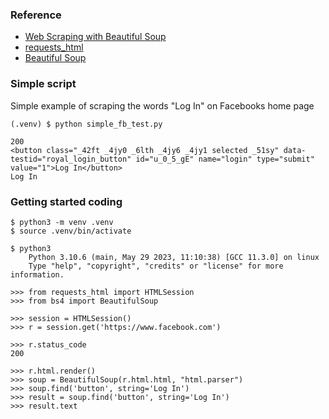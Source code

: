 ### Reference
* [Web Scraping with Beautiful Soup](https://realpython.com/beautiful-soup-web-scraper-python/)
* [requests_html](https://github.com/kennethreitz/requests-html)
* [Beautiful Soup](https://www.crummy.com/software/BeautifulSoup/bs4/doc/)

### Simple script
Simple example of scraping the words "Log In" on Facebooks home page
```
(.venv) $ python simple_fb_test.py 

200
<button class="_42ft _4jy0 _6lth _4jy6 _4jy1 selected _51sy" data-testid="royal_login_button" id="u_0_5_gE" name="login" type="submit" value="1">Log In</button>
Log In

```
### Getting started coding

```
$ python3 -m venv .venv
$ source .venv/bin/activate

$ python3
    Python 3.10.6 (main, May 29 2023, 11:10:38) [GCC 11.3.0] on linux
    Type "help", "copyright", "credits" or "license" for more information.

>>> from requests_html import HTMLSession
>>> from bs4 import BeautifulSoup

>>> session = HTMLSession()
>>> r = session.get('https://www.facebook.com')

>>> r.status_code
200

>>> r.html.render()
>>> soup = BeautifulSoup(r.html.html, "html.parser")
>>> soup.find('button', string='Log In')
>>> result = soup.find('button', string='Log In')
>>> result.text
```
